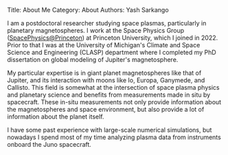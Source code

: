 Title: About Me
Category: About
Authors: Yash Sarkango

I am a postdoctoral researcher studying space plasmas, particularly in planetary magnetospheres. I work at the Space Physics Group ([SpacePhysics@Princeton](https://spacephysics.princeton.edu/)) at Princeton University, which I joined in 2022. Prior to that I was at the University of Michigan's Climate and Space Science and Engineering (CLASP) department where I completed my PhD dissertation on global modeling of Jupiter's magnetosphere. 

My particular expertise is in giant planet magnetospheres like that of Jupiter, and its interaction with moons like Io, Europa, Ganymede, and Callisto. This field is somewhat at the intersection of space plasma physics and planetary science and benefits from measurements made in situ by spacecraft. These in-situ measurements not only provide information about the magnetospheres and space environment, but also provide a lot of information about the planet itself.  

I have some past experience with large-scale numerical simulations, but nowadays I spend most of my time analyzing plasma data from instruments onboard the Juno spacecraft.  